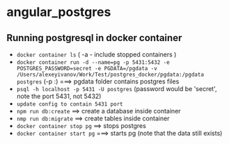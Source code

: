 # angular_postgres

Running postgresql in docker container
-------------------------------------------------
- `docker container ls` ( -a - include stopped containers )
- `docker container run -d --name=pg -p 5431:5432 -e POSTGRES_PASSWORD=secret -e PGDATA=/pgdata -v /Users/alexeyivanov/Work/Test/postgres_docker/pgdata:/pgdata postgres` (-p <host machine free port>:<container port>)
===> pgdata folder contains postgres files
- `psql -h localhost -p 5431 -U postgres` (password would be 'secret', note the port 5431, not 5432)
- `update config to contain 5431 port`
- `npm run db:create` ==> create a database inside container
- `nmp run db:migrate` ==> create tables inside container
- `docker container stop pg` ==> stops postgres
- `docker container start pg` ===> starts pg (note that the data still exists)
